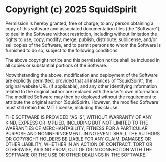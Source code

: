 # Copyright (c) 2025 SquidSpirit

Permission is hereby granted, free of charge, to any person obtaining a copy of this software and associated documentation files (the "Software"), to deal in the Software without restriction, including without limitation the rights to use, copy, modify, merge, publish, distribute, sublicense, and/or sell copies of the Software, and to permit persons to whom the Software is furnished to do so, subject to the following conditions:

The above copyright notice and this permission notice shall be included in all copies or substantial portions of the Software.

Notwithstanding the above, modification and deployment of the Software are explicitly permitted, provided that all instances of "SquidSpirit", the original website URL (if applicable), and any other identifying information related to the original author are replaced with the user's own information. The modified Software may then be deployed without the requirement to attribute the original author (SquidSpirit). However, the modified Software must still retain this MIT License, including this clause.

THE SOFTWARE IS PROVIDED "AS IS", WITHOUT WARRANTY OF ANY KIND, EXPRESS OR IMPLIED, INCLUDING BUT NOT LIMITED TO THE WARRANTIES OF MERCHANTABILITY, FITNESS FOR A PARTICULAR PURPOSE AND NONINFRINGEMENT. IN NO EVENT SHALL THE AUTHORS OR COPYRIGHT HOLDERS BE LIABLE FOR ANY CLAIM, DAMAGES OR OTHER LIABILITY, WHETHER IN AN ACTION OF CONTRACT, TORT OR OTHERWISE, ARISING FROM, OUT OF OR IN CONNECTION WITH THE SOFTWARE OR THE USE OR OTHER DEALINGS IN THE SOFTWARE.
